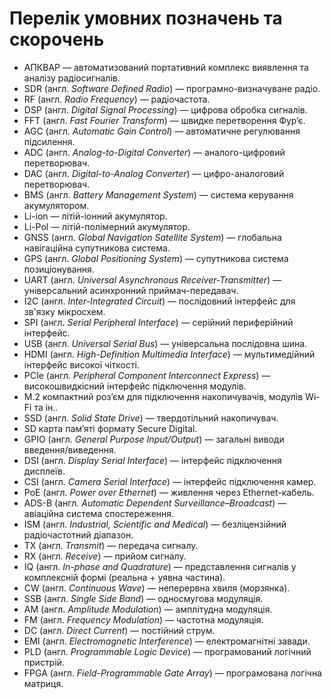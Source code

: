 # Перелік умовних позначень та скорочень

- АПКВАР — автоматизований портативний комплекс виявлення та аналізу радіосигналів.
- SDR (англ. *Software Defined Radio*) — програмно-визначуване радіо.
- RF (англ. *Radio Frequency*) — радіочастота.
- DSP (англ. *Digital Signal Processing*) — цифрова обробка сигналів.
- FFT (англ. *Fast Fourier Transform*) — швидке перетворення Фур’є.
- AGC (англ. *Automatic Gain Control*) — автоматичне регулювання підсилення.
- ADC (англ. *Analog-to-Digital Converter*) — аналого-цифровий перетворювач.
- DAC (англ. *Digital-to-Analog Converter*) — цифро-аналоговий перетворювач.
- BMS (англ. *Battery Management System*) — система керування акумулятором.
- Li-ion — літій-іонний акумулятор.
- Li-Pol — літій-полімерний акумулятор.
- GNSS (англ. *Global Navigation Satellite System*) — глобальна навігаційна супутникова система.
- GPS (англ. *Global Positioning System*) — супутникова система позиціонування.
- UART (англ. *Universal Asynchronous Receiver-Transmitter*) — універсальний асинхронний приймач-передавач.
- I2C (англ. *Inter-Integrated Circuit*) — послідовний інтерфейс для зв'язку мікросхем.
- SPI (англ. *Serial Peripheral Interface*) — серійний периферійний інтерфейс.
- USB (англ. *Universal Serial Bus*) — універсальна послідовна шина.
- HDMI (англ. *High-Definition Multimedia Interface*) — мультимедійний інтерфейс високої чіткості.
- PCIe (англ. *Peripheral Component Interconnect Express*) — високошвидкісний інтерфейс підключення модулів.
- M.2 компактний роз’єм для підключення накопичувачів, модулів Wi-Fi та ін..
- SSD (англ. *Solid State Drive*) — твердотільний накопичувач.
- SD карта пам’яті формату Secure Digital.
- GPIO (англ. *General Purpose Input/Output*) — загальні виводи введення/виведення.
- DSI (англ. *Display Serial Interface*) — інтерфейс підключення дисплеїв.
- CSI (англ. *Camera Serial Interface*) — інтерфейс підключення камер.
- PoE (англ. *Power over Ethernet*) — живлення через Ethernet-кабель.
- ADS-B (англ. *Automatic Dependent Surveillance–Broadcast*) — авіаційна система спостереження.
- ISM (англ. *Industrial, Scientific and Medical*) — безліцензійний радіочастотний діапазон.
- TX (англ. *Transmit*) — передача сигналу.
- RX (англ. *Receive*) — прийом сигналу.
- IQ (англ. *In-phase and Quadrature*) — представлення сигналів у комплексній формі (реальна + уявна частина).
- CW (англ. *Continuous Wave*) — неперервна хвиля (морзянка).
- SSB (англ. *Single Side Band*) — односмугова модуляція.
- AM (англ. *Amplitude Modulation*) — амплітудна модуляція.
- FM (англ. *Frequency Modulation*) — частотна модуляція.
- DC (англ. *Direct Current*) — постійний струм.
- EMI (англ. *Electromagnetic Interference*) — електромагнітні завади.
- PLD (англ. *Programmable Logic Device*) — програмований логічний пристрій.
- FPGA (англ. *Field-Programmable Gate Array*) — програмована логічна матриця.
